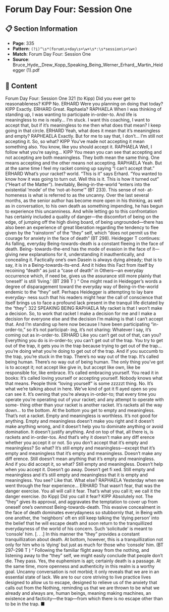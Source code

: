 # Forum Day Four: Session One

## 📋 Section Information

- **Page**: 335
- **Pattern**: `(?i)^\s*(forum\s+day\s+\w+\s*:\s*session\s+\w+)`
- **Match**: Forum Day Four: Session One
- **Source**: Bruce_Hyde,_Drew_Kopp_Speaking_Being_Werner_Erhard,_Martin_Heidegger (1).pdf

## 📄 Content

Forum Day Four: Session One
321
(to Kipp)
Did you ever get to reasonableness?
KIPP
No.
ERHARD
Were you planning on doing that today?
KIPP
Exactly.
ERHARD
Great. Raphaela?
RAPHAELA
When I was thinking of standing up, I was wanting to participate in-order-to. And life is
meaningless to me is really... I’m stuck. I want this coaching, I want to accept that, but if it’s
meaningless to me then what does that mean? I keep going in that circle.
ERHARD
Yeah, what does it mean that it’s meaningless and empty?
RAPHEAELA
Exactly. But for me to say that, I don’t... I’m still not accepting it. So, so what?
KIPP
You’ve made not accepting it mean something also. You know, like you should accept it.
RAPHAELA
Well, I follow what you’re saying...
KIPP
You mean you can see that accepting and not accepting are both meaningless. They both mean
the same thing. One means accepting and the other means not accepting.
RAPHAELA
Yeah. But at the same time I feel my racket coming up saying “I can’t accept that.”
ERHARD
What’s your racket?
world. “This is it” says Erhard. “You wanted to know how it was
going to turn out. Well this is it. This is how it turned out” (“Heart
of the Matter”). Inevitably, Being-in-the-world “enters into the
existential ‘mode’ of the ‘not-at-home’” (BT 233). This sense of not-
at-homeness is what is referred to as the uncanny.
Over the last several months, as the senior author has
become more open in his thinking, as well as in conversation,
to his own death as something impending, he has begun
to experience this uncanniness. And while letting go to this
confrontation has certainly included a quality of danger—the
discomfort of being on the edge, of jumping off the high diving
board, of being ungrounded—there has also been an experience
of great liberation regarding the tendency to flee given by the
“rainstorm” of the “they” self, which “does not permit us the
courage for anxiety in the face of death” (BT 298). Heidegger
T
continues:
As falling, everyday Being-towards-death is
a constant fleeing in the face of death. Being-
towards-the-end has the mode of evasion
in the face of it—giving new explanations
for it, understanding it inauthentically, and
concealing it. Factically one’s own Dasein is
always dying already; that is to say, it is in a
Being-towards-its-end. And it hides this Fact
from itself by recoining “death” as just a “case
of death” in Others—an everyday occurrence
which, if need be, gives us the assurance still
more plainly that ‘oneself’ is still ‘living.’
(BT 298
T
)
“
One might read in Heidegger’s words a degree of disparagement
toward the everyday way of Being-in-the-world endemic to the
“they” self. Perhaps Heidegger is attempting to lay bare everyday-
ness such that his readers might hear the call of conscience that
itself brings us to face a profound lack present in the tranquil life
dictated by the “they”:
322
SPEAKING BEING
RAPHAELA
My racket is that I won’t make a decision. So, to work that racket I make a decision for me and
I make a decision for everyone else and the decision I’m making is that I can’t accept that. And
I’m standing up here now because I have been participating “in-order-to,” so it’s not participat-
ing, it’s not sharing: Whatever I say, it’s coming out as in-order-to.
ERHARD
Like you can’t get out of that, can you? Everything you do is in-order-to; you can’t get out of
the trap. You try to get out of the trap, it gets you in the trap because trying to get out of the
trap... you’re doing what you’re doing to get out of the trap. And if you succumb to the trap,
you’re stuck in the trap. There’s no way out of the trap. It’s called being human. There’s no way
out of being human. The only thing you’ve got is to accept it; not accept like give in, but accept
like own, like be responsible for, like embrace. It’s called embracing yourself. You read it in
books: It’s called loving yourself or accepting yourself. Nobody knows what that means. People
think “loving yourself” is some zzzzzt thing. No. It’s what we’re talking about in here. We’ve
kind of got it fl ayed open so you can see it. It’s owning that you’re always in-order-to; that every
time you operate you’re operating out of your racket; and any attempt to operate with some-
thing other than your racket is another racket. It’s rackets all the way down... to the bottom.
At the bottom you get to empty and meaningless. That’s not a racket. Empty and meaningless
is worthless. It’s not good for anything. Empty and meaningless doesn’t make you right and it
doesn’t make anything wrong, and it doesn’t help you to dominate anything or avoid domination.
It doesn’t justify anything. And on top of that, all there is, is rackets and in-order-tos. And
that’s why it doesn’t make any diff erence whether you accept it or not. So you don’t accept that
it’s empty and meaningless? So what? It’s still empty and meaningless—except that it’s empty
and meaningless that it’s empty and meaningless. Doesn’t make any diff erence. Still doesn’t
mean anything that it’s empty and meaningless. And if you did accept it, so what? Still empty
and meaningless. Doesn’t help when you accept it. Doesn’t go away. Doesn’t get fi xed. Still
empty and meaningless and it’s still empty and meaningless that it is empty and meaningless.
You see? Like that. What else?
RAPHAELA
Yesterday when we went through the fear experience...
ERHARD
That wasn’t fear, that was the danger exercise. You all will call it fear. That’s what you call it;
we call it the danger exercise.
(to Kipp)
Did you call it fear?
KIPP
Absolutely not.
The “they” gives its approval, and aggravates
the temptation to cover up from oneself one’s
ownmost Being-towards-death. This evasive
concealment in the face of death dominates
everydayness so stubbornly that, in Being with
one another, the ‘neighbors’ oft en still keep
talking the ‘dying person’ into the belief that
he will escape death and soon return to the
tranquillized everydayness of the world of his
concern. Such ‘solicitude’ is meant to ‘console’
him. [. . .] In this manner the “they” provides
a constant tranquillization about death. At
bottom, however, this is a tranquillization not
only for him who is ‘dying’ but just as much for
those who ‘console’ him. (BT 297–298
T
)
“
Following the familiar flight away from the nothing, and listening
away to the “they” self, we might easily conclude that people
don’t die. They pass. Yes, the euphemism is apt; certainly death is
a passage. At the same time, more openness and authenticity in
this realm is a worthy goal. Uncanny conversation is not morbid; it
only reveals that we are in an essential state of lack. We are to our
core striving to live practice lives designed to allow us to escape,
designed to relieve us of the anxiety that calls out from the
Nothing, reminding us that we are thrown to be what we already
and always are, human beings, meaning making machines, an
existence and facticity—the trap—from which there is no escape
other than to be in the trap. ■